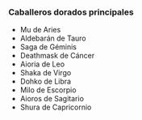 ### Caballeros dorados principales

* Mu de Aries
* Aldebarán de Tauro
* Saga de Géminis
* Deathmask de Cáncer
* Aioria de Leo
* Shaka de Virgo
* Dohko de Libra
* Milo de Escorpio
* Aioros de Sagitario
* Shura de Capricornio
